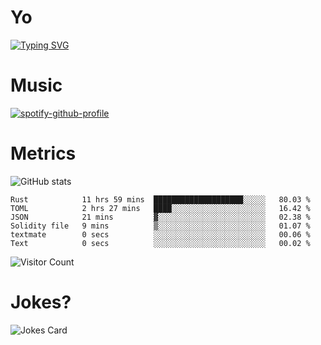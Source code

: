 # Yo

[![Typing SVG](https://readme-typing-svg.herokuapp.com?center=true&lines=Hel++l+o+wo+o+++r+l+++++++++d;Rust;Substrate;Dust;Guts)](https://git.io/typing-svg)

# Music

[![spotify-github-profile](https://spotify-github-profile.vercel.app/api/view?uid=na5blcw6x0jzl3k1m6uxyyk3y&cover_image=true&theme=default&bar_color=276524&bar_color_cover=true)](https://github.com/kittinan/spotify-github-profile)

# Metrics

![GitHub stats](https://github-readme-stats.vercel.app/api?username=AwesomeIbex&count_private=true&show_icons=true&theme=cobalt)

<!--START_SECTION:waka-->

```text
Rust            11 hrs 59 mins  ████████████████████░░░░░   80.03 %
TOML            2 hrs 27 mins   ████░░░░░░░░░░░░░░░░░░░░░   16.42 %
JSON            21 mins         ▓░░░░░░░░░░░░░░░░░░░░░░░░   02.38 %
Solidity file   9 mins          ▒░░░░░░░░░░░░░░░░░░░░░░░░   01.07 %
textmate        0 secs          ░░░░░░░░░░░░░░░░░░░░░░░░░   00.06 %
Text            0 secs          ░░░░░░░░░░░░░░░░░░░░░░░░░   00.02 %
```

<!--END_SECTION:waka-->

![Visitor Count](https://profile-counter.glitch.me/AwesomeIbex/count.svg)

# Jokes?

![Jokes Card](https://readme-jokes.vercel.app/api)


